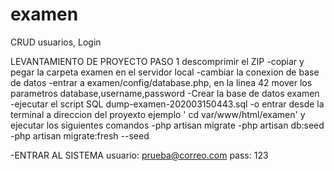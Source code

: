 # examen
CRUD usuarios, Login

LEVANTAMIENTO DE PROYECTO
PASO 1
 descomprimir el ZIP
 -copiar y pegar la carpeta examen en el servidor local
 -cambiar la conexion de base de datos
  -entrar a examen/config/database.php, en la linea 42 mover los parametros database,username,password
 -Crear la base de datos examen
  -ejecutar el script SQL dump-examen-202003150443.sql
  -o entrar desde la terminal a direccion del proyexto ejemplo ' cd var/www/html/examen' y ejecutar los siguientes comandos
    -php artisan migrate
    -php artisan db:seed
    -php artisan  migrate:fresh --seed
    
  -ENTRAR AL SISTEMA
  usuario: prueba@correo.com
  pass: 123
    
    
    
 
 
 
